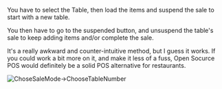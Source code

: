 
You have to select the Table, then load the items and suspend the sale to start with a new table.

You then have to go to the suspended button, and unsuspend the table's sale to keep adding items and/or complete the sale.

It's a really awkward and counter-intuitive method, but I guess it works. If you could work a bit more on it, and make it less of a fuss, Open Socurce POS would definitely be a solid POS alternative for restaurants.

![ChoseSaleMode->ChooseTableNumber](https://user-images.githubusercontent.com/38166071/38460567-fa9a8bfa-3a92-11e8-968f-b08ce70851e6.gif)